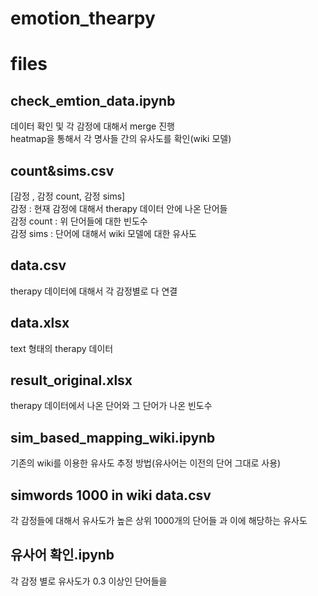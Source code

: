 # emotion_thearpy

# files

## check_emtion_data.ipynb
데이터 확인 및 각 감정에 대해서 merge 진행  
heatmap을 통해서 각 명사들 간의 유사도를 확인(wiki 모델)

## count&sims.csv
[감정 , 감정 count, 감정 sims]  
감정 : 현재 감정에 대해서 therapy 데이터 안에 나온 단어들  
감정 count : 위 단어들에 대한 빈도수  
감정 sims : 단어에 대해서 wiki 모델에 대한 유사도  


## data.csv
therapy 데이터에 대해서 각 감정별로 다 연결  

## data.xlsx  
text 형태의 therapy 데이터

## result_original.xlsx
therapy 데이터에서 나온 단어와 그 단어가 나온 빈도수 

## sim_based_mapping_wiki.ipynb
기존의 wiki를 이용한 유사도 추정 방법(유사어는 이전의 단어 그대로 사용)

## simwords 1000 in wiki data.csv
각 감정들에 대해서 유사도가 높은 상위 1000개의 단어들 과 이에 해당하는 유사도 

## 유사어 확인.ipynb
각 감정 별로 유사도가 0.3 이상인 단어들을 
